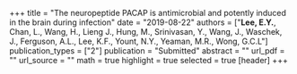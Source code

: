 +++
title = "The neuropeptide PACAP is antimicrobial and potently induced in the brain during infection"
date = "2019-08-22"
authors = ["**Lee, E.Y.**, Chan, L., Wang, H., Lieng J., Hung, M., Srinivasan, Y., Wang, J., Waschek, J., Ferguson, A.L., Lee, K.F., Yount, N.Y., Yeaman, M.R., Wong, G.C.L"]
publication_types = ["2"]
publication = "Submitted"
abstract = ""
url_pdf = ""
url_source = ""
math = true
highlight = true
selected = true
[header]
+++